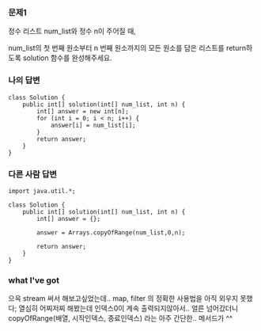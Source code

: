 ### 문제1
정수 리스트 num_list와 정수 n이 주어질 때, 

num_list의 첫 번째 원소부터 n 번째 원소까지의 모든 원소를 담은 리스트를 return하도록 solution 함수를 완성해주세요.


### 나의 답변
```
class Solution {
    public int[] solution(int[] num_list, int n) {
        int[] answer = new int[n];
        for (int i = 0; i < n; i++) {
            answer[i] = num_list[i];
        }
        return answer;
    }
}
```

### 다른 사람 답변
```
import java.util.*;

class Solution {
    public int[] solution(int[] num_list, int n) {
        int[] answer = {};

        answer = Arrays.copyOfRange(num_list,0,n);

        return answer;
    }
}
```

### what I've got
으윽 stream 써서 해보고싶었는데.. map, filter 의 정확한 사용법을 아직 외우지 못했다;
열심히 어찌저찌 해봤는데 인덱스0이 계속 출력되지않아서.. 얼른 넘어갔더니
copyOfRange(배열, 시작인덱스, 종료인덱스) 라는 아주 간단한.. 메서드가 ^^

